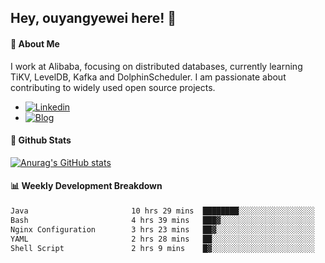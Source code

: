 ## Hey, ouyangyewei here! :wave:

#### :rocket: About Me
I work at Alibaba, focusing on distributed databases, currently learning TiKV, LevelDB, Kafka and DolphinScheduler. I am passionate about contributing to widely used open source projects.

- [![Linkedin](https://img.shields.io/badge/LinkedIn-ouyangyewei-blue)](https://www.linkedin.com/in/ouyangyewei/)
- [![Blog](https://img.shields.io/badge/Blog-yeweiouyang-orange)](https://blog.csdn.net/yeweiouyang)

#### :star2: Github Stats
[![Anurag's GitHub stats](https://github-readme-stats.vercel.app/api?username=ouyangyewei&show_icons=true&cache_seconds=3600&theme=tokyonight)](https://github.com/anuraghazra/github-readme-stats)

#### :bar_chart: Weekly Development Breakdown
<!--START_SECTION:waka-->

```txt
Java                       10 hrs 29 mins  ████████░░░░░░░░░░░░░░░░░   31.73 %
Bash                       4 hrs 39 mins   ███▓░░░░░░░░░░░░░░░░░░░░░   14.10 %
Nginx Configuration        3 hrs 23 mins   ██▓░░░░░░░░░░░░░░░░░░░░░░   10.25 %
YAML                       2 hrs 28 mins   ██░░░░░░░░░░░░░░░░░░░░░░░   07.47 %
Shell Script               2 hrs 9 mins    █▓░░░░░░░░░░░░░░░░░░░░░░░   06.55 %
```

<!--END_SECTION:waka-->
